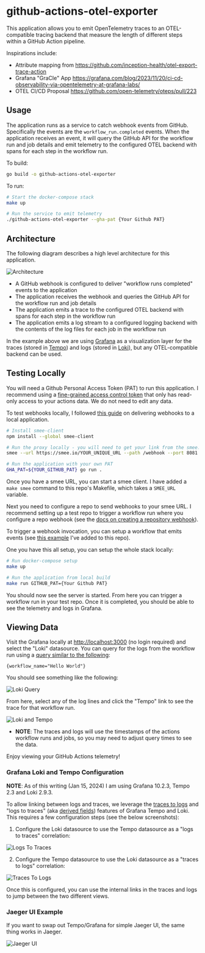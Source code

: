 # github-actions-otel-exporter

This application allows you to emit OpenTelemetry traces to an OTEL-compatible tracing backend that measure the length of different steps within a GitHub Action pipeline.

Inspirations include:

* Attribute mapping from https://github.com/inception-health/otel-export-trace-action
* Grafana "GraCIe" App https://grafana.com/blog/2023/11/20/ci-cd-observability-via-opentelemetry-at-grafana-labs/
* OTEL CI/CD Proposal https://github.com/open-telemetry/oteps/pull/223

## Usage

The application runs as a service to catch webhook events from GitHub. Specifically the events are the `workflow_run.completed` events. When the application receives an event, it will query the GitHub API for the workflow run and job details and emit telemetry to the configured OTEL backend with spans for each step in the workflow run.

To build:

```bash
go build -o github-actions-otel-exporter
```

To run:

```bash
# Start the docker-compose stack
make up

# Run the service to emit telemetry
./github-actions-otel-exporter --gha-pat {Your Github PAT}
```

## Architecture

The following diagram describes a high level architecture for this application.

![Architecture](assets/arch.png)

* A GitHub webhook is configured to deliver "workflow runs completed" events to the application
* The application receives the webhook and queries the GitHub API for the workflow run and job details
* The application emits a trace to the configured OTEL backend with spans for each step in the workflow run
* The application emits a log stream to a configured logging backend with the contents of the log files for each job in the workflow run

In the example above we are using [Grafana](https://github.com/grafana/grafana) as a visualization layer for the traces (stored in [Tempo](https://github.com/grafana/tempo)) and logs (stored in [Loki](https://github.com/grafana/loki)), but any OTEL-compatible backend can be used.

## Testing Locally

You will need a Github Personal Access Token (PAT) to run this application. I recommend using a [fine-grained access control token](https://docs.github.com/en/authentication/keeping-your-account-and-data-secure/managing-your-personal-access-tokens#creating-a-fine-grained-personal-access-token) that only has read-only access to your actions data. We do not need to edit any data.

To test webhooks locally, I followed [this guide](https://docs.github.com/en/webhooks/testing-and-troubleshooting-webhooks/testing-webhooks#testing-webhook-code-locally) on delivering webhooks to a local application.

```bash
# Install smee-client
npm install --global smee-client

# Run the proxy locally - you will need to get your link from the smee.io website
smee --url https://smee.io/YOUR_UNIQUE_URL --path /webhook --port 8081

# Run the application with your own PAT
GHA_PAT=${YOUR_GITHUB_PAT} go run .
```

Once you have a smee URL, you can start a smee client. I have added a `make smee` command to this repo's Makefile, which takes a `SMEE_URL` variable.

Next you need to configure a repo to send webhooks to your smee URL. I recommend setting up a test repo to trigger a workflow run where you configure a repo webhook (see the [docs on creating a repository webhook](https://docs.github.com/en/webhooks/using-webhooks/creating-webhooks#creating-a-repository-webhook)).

To trigger a webhook invocation, you can setup a workflow that emits events (see [this example](.github/workflows/hello-world.yaml) I've added to this repo).

One you have this all setup, you can setup the whole stack locally:

```bash
# Run docker-compose setup
make up

# Run the application from local build
make run GITHUB_PAT={Your Github PAT}
```

You should now see the server is started. From here you can trigger a workflow run in your test repo. Once it is completed, you should be able to see the telemetry and logs in Grafana.

## Viewing Data

Visit the Grafana locally at [http://localhost:3000](http://localhost:3000) (no login required) and select the "Loki" datasource. You can query for the logs from the workflow run using a [query similar to the following](http://localhost:3000/explore?schemaVersion=1&panes=%7B%22eMU%22:%7B%22datasource%22:%22loki-local%22,%22queries%22:%5B%7B%22refId%22:%22A%22,%22expr%22:%22%7Bworkflow_name%3D%5C%22Hello%20World%5C%22%7D%22,%22queryType%22:%22range%22,%22datasource%22:%7B%22type%22:%22loki%22,%22uid%22:%22loki-local%22%7D,%22editorMode%22:%22code%22%7D%5D,%22range%22:%7B%22from%22:%22now-30m%22,%22to%22:%22now%22%7D%7D%7D&orgId=1):

```
{workflow_name="Hello World"}
```

You should see something like the following:

![Loki Query](assets/loki-query.png)

From here, select any of the log lines and click the "Tempo" link to see the trace for that workflow run.

![Loki and Tempo](assets/loki-tempo-correlation.png)

* **NOTE**: The traces and logs will use the timestamps of the actions workflow runs and jobs, so you may need to adjust query times to see the data.

Enjoy viewing your GitHub Actions telemetry!

### Grafana Loki and Tempo Configuration

**NOTE**: As of this writing (Jan 15, 2024) I am using Grafana 10.2.3, Tempo 2.3 and Loki 2.9.3.

To allow linking between logs and traces, we leverage the [traces to logs](https://grafana.com/docs/grafana/next/datasources/tempo/configure-tempo-data-source/#trace-to-logs) and "logs to traces" (aka [derived fields](https://grafana.com/docs/grafana/next/datasources/loki/configure-loki-data-source/#derived-fields)) features of Grafana Tempo and Loki. This requires a few configuration steps (see the below screenshots):

1. Configure the Loki datasource to use the Tempo datasource as a "logs to traces" correlation:

![Logs To Traces](assets/logs-to-traces.png)

2. Configure the Tempo datasource to use the Loki datasource as a "traces to logs" correlation:

![Traces To Logs](assets/traces-to-logs.png)

Once this is configured, you can use the internal links in the traces and logs to jump between the two different views.

### Jaeger UI Example

If you want to swap out Tempo/Grafana for simple Jaeger UI, the same thing works in Jaeger.

![Jaeger UI](assets/jaeger-ui.png)

